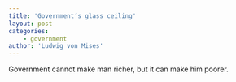 ```yaml
---
title: 'Government’s glass ceiling'
layout: post
categories:
    - government
author: 'Ludwig von Mises'
---
```


Government cannot make man richer, but it can make him poorer.